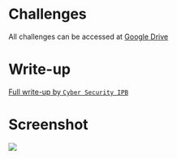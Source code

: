 # Challenges

All challenges can be accessed at [Google Drive](https://drive.google.com/drive/folders/0By3ArX8ZAWHDeS1DSksxMW91ZnM)

# Write-up
[Full write-up by `Cyber Security IPB`](https://docs.google.com/document/d/1bOHOy-vF1ihHdmQzAyd9YH5BRQqt_BA4wUE2Pi25E8E/edit)

# Screenshot
![](http://imgur.com/a/hTSyN)
